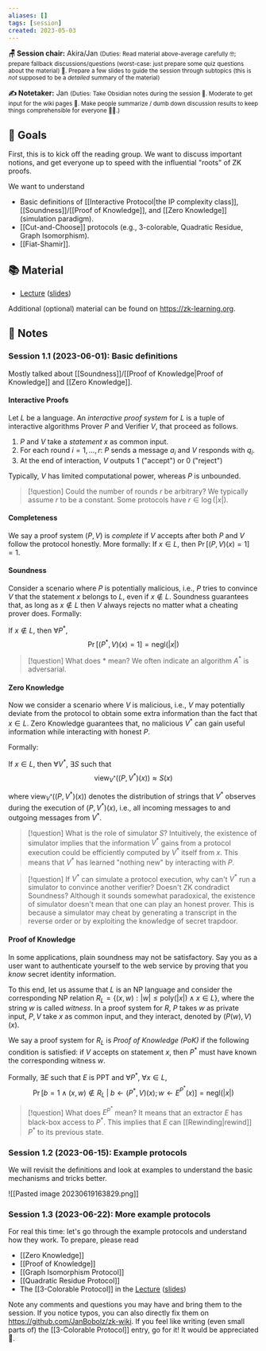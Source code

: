 ```yaml
---
aliases: []
tags: [session]
created: 2023-05-03
---
```


**🪑 Session chair:** Akira/Jan
<small>(Duties: Read material above-average carefully 🤓; prepare fallback discussions/questions (worst-case: just prepare some quiz questions about the material) 🙋. Prepare a few slides to guide the session through subtopics (this is <i>not</i> supposed to be a <i>detailed</i> summary of the material)</small>

**✍️ Notetaker:** Jan 
<small>(Duties: Take Obsidian notes during the session 📝. Moderate to get input for the wiki pages 🧠. Make people summarize / dumb down discussion results to keep things comprehensible for everyone 🧑‍⚖️.)</small>

## 🎯 Goals
First, this is to kick off the reading group. We want to discuss important notions, and get everyone up to speed with the influential "roots" of ZK proofs.

We want to understand
- Basic definitions of [[Interactive Protocol|the IP complexity class]], [[Soundness]]/[[Proof of Knowledge]], and [[Zero Knowledge]] (simulation paradigm).
- [[Cut-and-Choose]] protocols (e.g., 3-colorable, Quadratic Residue, Graph Isomorphism).
- [[Fiat-Shamir]].

## 📚 Material
- [Lecture](https://www.youtube.com/watch?v=uchjTIlPzFo) ([slides](https://zk-learning.org/assets/Lecture1-2023-slides.pdf))

Additional (optional) material can be found on https://zk-learning.org.

## 📝 Notes
### Session 1.1 (2023-06-01): Basic definitions
Mostly talked about [[Soundness]]/[[Proof of Knowledge|Proof of Knowledge]] and [[Zero Knowledge]].

#### Interactive Proofs
Let $L$ be a language. An *interactive proof system* for $L$ is a tuple of interactive algorithms Prover $P$ and Verifier $V$, that proceed as follows. 

1. $P$ and $V$ take a *statement* $x$ as common input. 
2. For each round $i=1,\ldots,r$: $P$ sends a message $a_i$ and $V$ responds with $q_i$.
3. At the end of interaction, $V$ outputs $1$ ("accept") or $0$ ("reject")

Typically, $V$ has limited computational power, whereas $P$ is unbounded. 

> [!question] Could the number of rounds $r$ be arbitrary? 
> We typically assume $r$ to be a constant. Some protocols have $r\in\log(|x|)$.

#### Completeness
We say a proof system $(P,V)$ is *complete* if $V$ accepts after both $P$ and $V$ follow the protocol honestly. More formally:
If $x\in L$, then $\Pr[(P,V)(x)=1]=1$.

#### Soundness
Consider a scenario where $P$ is potentially malicious, i.e., $P$ tries to convince $V$ that the statement $x$ belongs to $L$, even if $x\notin L$. Soundness guarantees that, as long as $x\notin L$ then $V$ always rejects no matter what a cheating prover does. Formally: 

If $x\notin L$, then $\forall P^*$, 
$$\Pr[(P^*,V)(x)=1]=\mathsf{negl}(|x|)$$

> [!question] What does $*$ mean? 
> We often indicate an algorithm $A^*$ is adversarial.    

#### Zero Knowledge
Now we consider a scenario where $V$ is malicious, i.e., $V$ may potentially deviate from the protocol to obtain some extra information than the fact that $x\in L$. Zero Knowledge guarantees that, no malicious $V^*$ can gain useful information while interacting with honest $P$.

Formally: 

If $x\in L$, then $\forall V^*$, $\exists S$ such that 
$$\textrm{view}_{V^*}((P,V^*)(x))\approx S(x)$$

where $\textrm{view}_{V^*}((P,V^*)(x))$ denotes the distribution of strings that $V^*$ observes during the execution of $(P,V^*)(x)$, i.e., all incoming messages to and outgoing messages from $V^*$. 

> [!question] What is the role of simulator $S$?
> Intuitively, the existence of simulator implies that the information $V^*$ gains from a protocol execution could be efficiently computed by $V^*$ itself from $x$. This means that $V^*$ has learned "nothing new" by interacting with $P$.

> [!question] If $V^*$ can simulate a protocol execution, why can't $V^*$ run a simulator to convince another verifier? Doesn't ZK condradict Soundness?
> Although it sounds somewhat paradoxical, the existence of simulator doesn't mean that one can play an honest prover. This is because a simulator may cheat by generating a transcript in the reverse order or by exploiting the knowledge of secret trapdoor. 

#### Proof of Knowledge
In some applications, plain soundness may not be satisfactory. Say you as a user want to authenticate yourself to the web service by proving that you *know* secret identity information. 

To this end, let us assume that $L$ is an NP language and consider the corresponding NP relation $R_L = \{(x,w) : |w| \leq \text{poly}(|x|) \land x\in L\}$, where the string $w$ is called *witness*. In a proof system for $R$, $P$ takes $w$ as private input, $P,V$ take $x$ as common input, and they interact, denoted by $(P(w),V)(x)$. 

We say a proof system for $R_L$ is *Proof of Knowledge (PoK)* if the following condition is satisfied: if $V$ accepts on statement $x$, then $P^*$ must have known the corresponding witness $w$.

Formally, $\exists E$ such that $E$ is PPT and $\forall P^*$, $\forall x\in L$, 
$$\Pr[b=1 \land (x,w)\notin R_L \;|\; b\gets(P^*,V)(x); w\gets E^{P^*}(x)] = \mathsf{negl}(|x|)$$

> [!question] What does $E^{P^*}$ mean? 
> It means that an extractor $E$ has black-box access to $P^*$. This implies that $E$ can [[Rewinding|rewind]] $P^*$ to its previous state. 


### Session 1.2 (2023-06-15): Example protocols
We will revisit the definitions and look at examples to understand the basic mechanisms and tricks better.

![[Pasted image 20230619163829.png]]


### Session 1.3 (2023-06-22): More example protocols
For real this time: let's go through the example protocols and understand how they work. 
To prepare, please read 
- [[Zero Knowledge]]
- [[Proof of Knowledge]]
- [[Graph Isomorphism Protocol]]
- [[Quadratic Residue Protocol]]
- The [[3-Colorable Protocol]] in the [Lecture](https://www.youtube.com/watch?v=uchjTIlPzFo) ([slides](https://zk-learning.org/assets/Lecture1-2023-slides.pdf))

Note any comments and questions you may have and bring them to the session. If you notice typos, you can also directly fix them on https://github.com/JanBobolz/zk-wiki. If you feel like writing (even small parts of) the [[3-Colorable Protocol]] entry, go for it! It would be appreciated 🙂. 